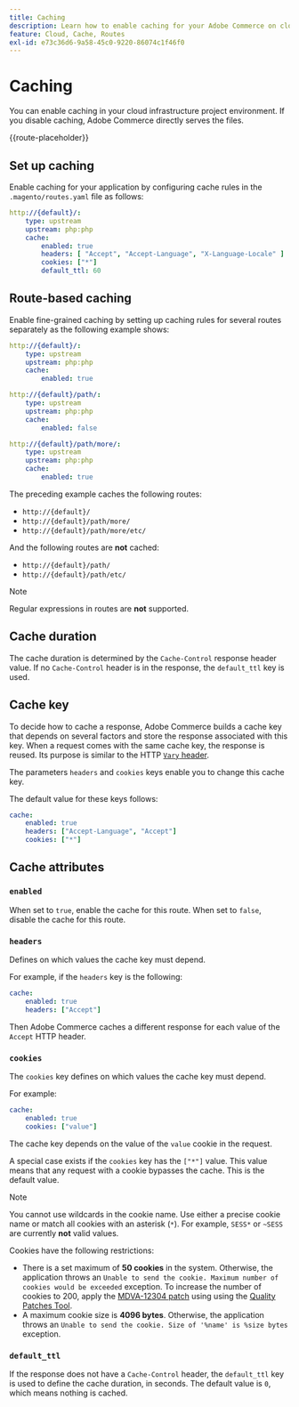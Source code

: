 ```yaml
---
title: Caching
description: Learn how to enable caching for your Adobe Commerce on cloud infrastructure environments.
feature: Cloud, Cache, Routes
exl-id: e73c36d6-9a58-45c0-9220-86074c1f46f0
---
```

# Caching

You can enable caching in your cloud infrastructure project environment. If you disable caching, Adobe Commerce directly serves the files.

{{route-placeholder}}

## Set up caching

Enable caching for your application by configuring cache rules in the `.magento/routes.yaml` file as follows:

```yaml
http://{default}/:
    type: upstream
    upstream: php:php
    cache:
        enabled: true
        headers: [ "Accept", "Accept-Language", "X-Language-Locale" ]
        cookies: ["*"]
        default_ttl: 60
```

## Route-based caching

Enable fine-grained caching by setting up caching rules for several routes separately as the following example shows:

```yaml
http://{default}/:
    type: upstream
    upstream: php:php
    cache:
        enabled: true

http://{default}/path/:
    type: upstream
    upstream: php:php
    cache:
        enabled: false

http://{default}/path/more/:
    type: upstream
    upstream: php:php
    cache:
        enabled: true
```

The preceding example caches the following routes:

-  `http://{default}/`
-  `http://{default}/path/more/`
-  `http://{default}/path/more/etc/`

And the following routes are **not** cached:

-  `http://{default}/path/`
-  `http://{default}/path/etc/`

>[!NOTE]
>
>Regular expressions in routes are **not** supported.

## Cache duration

The cache duration is determined by the `Cache-Control` response header value. If no `Cache-Control` header is in the response, the `default_ttl` key is used.

## Cache key

To decide how to cache a response, Adobe Commerce builds a cache key that depends on several factors and store the response associated with this key. When a request comes with the same cache key, the response is reused. Its purpose is similar to the HTTP [`Vary` header](https://www.w3.org/Protocols/rfc2616/rfc2616-sec14.html#sec14.44).

The parameters `headers` and `cookies` keys enable you to change this cache key.

The default value for these keys follows:

```yaml
cache:
    enabled: true
    headers: ["Accept-Language", "Accept"]
    cookies: ["*"]
```

## Cache attributes

### `enabled`

When set to `true`, enable the cache for this route. When set to `false`, disable the cache for this route.

### `headers`

Defines on which values the cache key must depend.

For example, if the `headers` key is the following:

```yaml
cache:
    enabled: true
    headers: ["Accept"]
```

Then Adobe Commerce caches a different response for each value of the `Accept` HTTP header.

### `cookies`

The `cookies` key defines on which values the cache key must depend.

For example:

```yaml
cache:
    enabled: true
    cookies: ["value"]
```

The cache key depends on the value of the `value` cookie in the request.

A special case exists if the `cookies` key has the `["*"]` value. This value means that any request with a cookie bypasses the cache. This is the default value.

>[!NOTE]
>
>You cannot use wildcards in the cookie name. Use either a precise cookie name or match all cookies with an asterisk (`*`). For example, `SESS*` or `~SESS` are currently **not** valid values.

Cookies have the following restrictions:

-  There is a set maximum of **50 cookies** in the system. Otherwise, the application throws an `Unable to send the cookie. Maximum number of cookies would be exceeded` exception. To increase the number of cookies to 200, apply the [MDVA-12304 patch](https://experienceleague.adobe.com/docs/commerce-operations/tools/quality-patches-tool/release-notes.html) using using the [Quality Patches Tool](https://experienceleague.adobe.com/en/docs/commerce-learn/tutorials/tools/quality-patch-tool).
-  A maximum cookie size is **4096 bytes**. Otherwise, the application throws an `Unable to send the cookie. Size of '%name' is %size bytes` exception.

### `default_ttl`

If the response does not have a `Cache-Control` header, the `default_ttl` key is used to define the cache duration, in seconds. The default value is `0`, which means nothing is cached.
